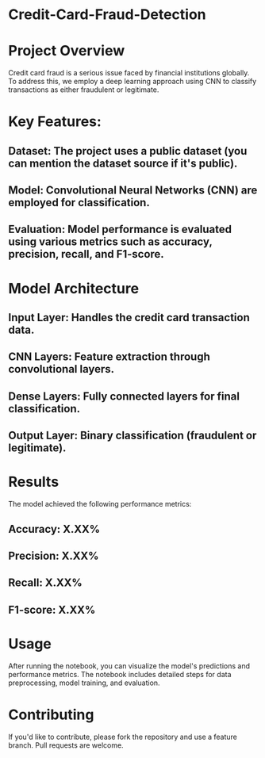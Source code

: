 # Credit-Card-Fraud-Detection
# Project Overview
Credit card fraud is a serious issue faced by financial institutions globally. To address this, we employ a deep learning approach using CNN to classify transactions as either fraudulent or legitimate.

# Key Features:
## Dataset: The project uses a public dataset (you can mention the dataset source if it's public).
## Model: Convolutional Neural Networks (CNN) are employed for classification.
## Evaluation: Model performance is evaluated using various metrics such as accuracy, precision, recall, and F1-score.
# Model Architecture
## Input Layer: Handles the credit card transaction data.
## CNN Layers: Feature extraction through convolutional layers.
## Dense Layers: Fully connected layers for final classification.
## Output Layer: Binary classification (fraudulent or legitimate).
# Results
The model achieved the following performance metrics:

## Accuracy: X.XX%
## Precision: X.XX%
## Recall: X.XX%
## F1-score: X.XX%
# Usage
After running the notebook, you can visualize the model's predictions and performance metrics. The notebook includes detailed steps for data preprocessing, model training, and evaluation.

# Contributing
If you'd like to contribute, please fork the repository and use a feature branch. Pull requests are welcome.
